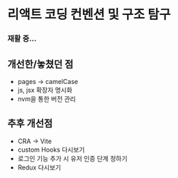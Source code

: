 # 리액트 코딩 컨벤션 및 구조 탐구

### 재활 중...

## 개선한/놓쳤던 점

- pages -> camelCase
- js, jsx 확장자 명시화
- nvm을 통한 버전 관리

## 추후 개선점

- CRA -> Vite
- custom Hooks 다시보기
- 로그인 기능 추가 시 유저 인증 단계 정하기
- Redux 다시보기
